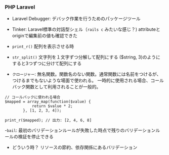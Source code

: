 ### PHP Laravel

- Laravel Debugger: デバック作業を行うためのパッケージツール
- Tinker: Laravel標準の対話型シェル（`rails c` みたいな感じ？)
attributeとoriginで編集前の値も確認できた

- `print_r()` 配列を表示させる時
- `str_split()` 文字列を１文字ずつ分解して配列にする ($string, 3)のようにすると3つずつに分けて配列にする

- `クロージャー`: 無名関数。関数名のない関数。通常関数には名前をつけるが、つけるまでもないような場面で使われる。
一時的に使用される場合、コールバック関数として利用されることが一般的。
```
// コールバックに使われる場合
$mapped = array_map(function($value) {
            return $value * 2;
        }, [1, 2, 3, 4]);

print_r($mapped); // 出力: [2, 4, 6, 8]
```
-`bail`: 最初のバリデーションルールが失敗した時点で残りのバリデーションルールの検証を停止できる
  - どういう時？ リソースの節約、依存関係にあるバリデーション
